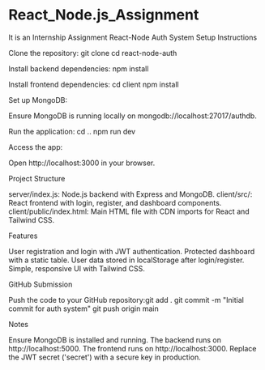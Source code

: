 # React_Node.js_Assignment
It is an Internship Assignment
React-Node Auth System
Setup Instructions

Clone the repository:
git clone <your-repo-url>
cd react-node-auth


Install backend dependencies:
npm install


Install frontend dependencies:
cd client
npm install


Set up MongoDB:

Ensure MongoDB is running locally on mongodb://localhost:27017/authdb.


Run the application:
cd ..
npm run dev


Access the app:

Open http://localhost:3000 in your browser.



Project Structure

server/index.js: Node.js backend with Express and MongoDB.
client/src/: React frontend with login, register, and dashboard components.
client/public/index.html: Main HTML file with CDN imports for React and Tailwind CSS.

Features

User registration and login with JWT authentication.
Protected dashboard with a static table.
User data stored in localStorage after login/register.
Simple, responsive UI with Tailwind CSS.

GitHub Submission

Push the code to your GitHub repository:git add .
git commit -m "Initial commit for auth system"
git push origin main



Notes

Ensure MongoDB is installed and running.
The backend runs on http://localhost:5000.
The frontend runs on http://localhost:3000.
Replace the JWT secret ('secret') with a secure key in production.
